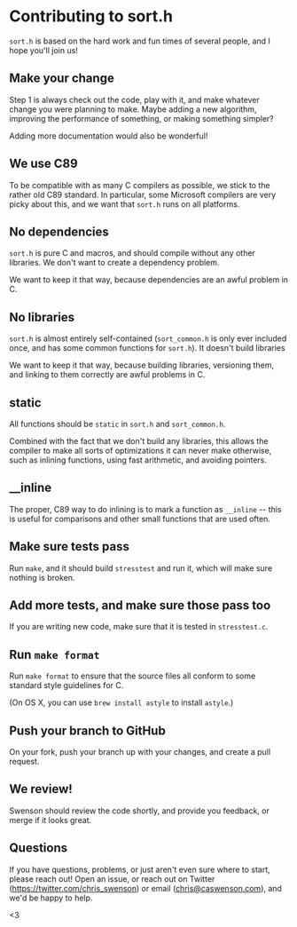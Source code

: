 # Contributing to sort.h

`sort.h` is based on the hard work and fun times of several people, and I hope
you'll join us!

## Make your change

Step 1 is always check out the code, play with it, and make whatever
change you were planning to make.
Maybe adding a new algorithm, improving the performance of something,
or making something simpler?

Adding more documentation would also be wonderful!

## We use C89

To be compatible with as many C compilers as possible, we stick to the rather
old C89 standard.
In particular, some Microsoft compilers are very picky about this, and
we want that `sort.h` runs on all platforms.

## No dependencies

`sort.h` is pure C and macros, and should compile without any other libraries.
We don't want to create a dependency problem.

We want to keep it that way, because dependencies are an awful problem in C.

## No libraries

`sort.h` is almost entirely self-contained (`sort_common.h` is only
ever included once, and has some common functions for `sort.h`).
It doesn't build libraries

We want to keep it that way, because building libraries, versioning them, and
linking to them correctly are awful problems in C.

## static

All functions should be `static` in `sort.h` and `sort_common.h`.

Combined with the fact that we don't build any libraries, this allows
the compiler to make all sorts of optimizations it can never make otherwise,
such as inlining functions, using fast arithmetic, and avoiding pointers.

## __inline

The proper, C89 way to do inlining is to mark a function as `__inline` --
this is useful for comparisons and other small functions that are used often.

## Make sure tests pass

Run `make`, and it should build `stresstest` and run it, which
will make sure nothing is broken.

## Add more tests, and make sure those pass too

If you are writing new code, make sure that it is tested in
`stresstest.c`.

## Run `make format`

Run `make format` to ensure that the source files all conform to some
standard style guidelines for C.

(On OS X, you can use `brew install astyle` to install `astyle`.)

## Push your branch to GitHub

On your fork, push your branch up with your changes, and create a pull request.

## We review!

Swenson should review the code shortly, and provide you feedback, or merge
if it looks great.

## Questions

If you have questions, problems, or just aren't even sure where to start,
please reach out!
Open an issue, or reach out on Twitter (https://twitter.com/chris_swenson)
or email (chris@caswenson.com), and we'd be happy to help.

<3
